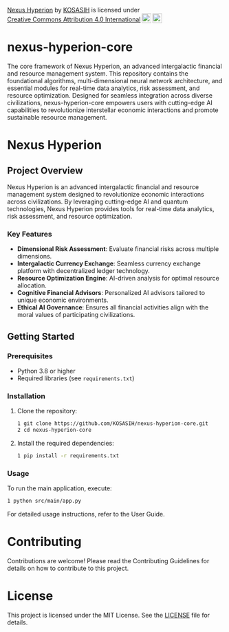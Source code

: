 <p xmlns:cc="http://creativecommons.org/ns#" xmlns:dct="http://purl.org/dc/terms/"><a property="dct:title" rel="cc:attributionURL" href="https://github.com/KOSASIH/nexus-hyperion-core">Nexus Hyperion</a> by <a rel="cc:attributionURL dct:creator" property="cc:attributionName" href="https://www.linkedin.com/in/kosasih-81b46b5a">KOSASIH</a> is licensed under <a href="https://creativecommons.org/licenses/by/4.0/?ref=chooser-v1" target="_blank" rel="license noopener noreferrer" style="display:inline-block;">Creative Commons Attribution 4.0 International<img style="height:22px!important;margin-left:3px;vertical-align:text-bottom;" src="https://mirrors.creativecommons.org/presskit/icons/cc.svg?ref=chooser-v1" alt=""><img style="height:22px!important;margin-left:3px;vertical-align:text-bottom;" src="https://mirrors.creativecommons.org/presskit/icons/by.svg?ref=chooser-v1" alt=""></a></p>

# nexus-hyperion-core
The core framework of Nexus Hyperion, an advanced intergalactic financial and resource management system. This repository contains the foundational algorithms, multi-dimensional neural network architecture, and essential modules for real-time data analytics, risk assessment, and resource optimization. Designed for seamless integration across diverse civilizations, nexus-hyperion-core empowers users with cutting-edge AI capabilities to revolutionize interstellar economic interactions and promote sustainable resource management.

# Nexus Hyperion

## Project Overview

Nexus Hyperion is an advanced intergalactic financial and resource management system designed to revolutionize economic interactions across civilizations. By leveraging cutting-edge AI and quantum technologies, Nexus Hyperion provides tools for real-time data analytics, risk assessment, and resource optimization.

### Key Features

- **Dimensional Risk Assessment**: Evaluate financial risks across multiple dimensions.
- **Intergalactic Currency Exchange**: Seamless currency exchange platform with decentralized ledger technology.
- **Resource Optimization Engine**: AI-driven analysis for optimal resource allocation.
- **Cognitive Financial Advisors**: Personalized AI advisors tailored to unique economic environments.
- **Ethical AI Governance**: Ensures all financial activities align with the moral values of participating civilizations.

## Getting Started

### Prerequisites

- Python 3.8 or higher
- Required libraries (see `requirements.txt`)

### Installation

1. Clone the repository:
   ```bash
   1 git clone https://github.com/KOSASIH/nexus-hyperion-core.git
   2 cd nexus-hyperion-core
   ```

2. Install the required dependencies:
   ```bash
   1 pip install -r requirements.txt
   ```
   
### Usage
To run the main application, execute:

   ```bash
   1 python src/main/app.py
   ```

For detailed usage instructions, refer to the User Guide.

# Contributing
Contributions are welcome! Please read the Contributing Guidelines for details on how to contribute to this project.

# License
This project is licensed under the MIT License. See the [LICENSE](LICENSE) file for details.
